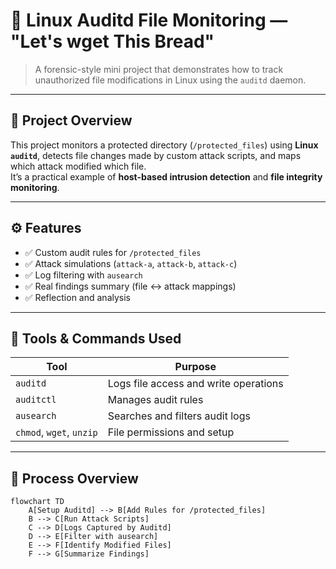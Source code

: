 # 🧠 Linux Auditd File Monitoring — "Let's wget This Bread"

> A forensic-style mini project that demonstrates how to track unauthorized file modifications in Linux using the `auditd` daemon.

---

## 📸 Project Overview

This project monitors a protected directory (`/protected_files`) using **Linux `auditd`**, detects file changes made by custom attack scripts, and maps which attack modified which file.  
It’s a practical example of **host-based intrusion detection** and **file integrity monitoring**.

---

## ⚙️ Features
- ✅ Custom audit rules for `/protected_files`  
- ✅ Attack simulations (`attack-a`, `attack-b`, `attack-c`)  
- ✅ Log filtering with `ausearch`  
- ✅ Real findings summary (file ↔ attack mappings)  
- ✅ Reflection and analysis  

---

## 🧰 Tools & Commands Used

| Tool | Purpose |
|------|---------|
| `auditd` | Logs file access and write operations |
| `auditctl` | Manages audit rules |
| `ausearch` | Searches and filters audit logs |
| `chmod`, `wget`, `unzip` | File permissions and setup |

---

## 🧩 Process Overview

```mermaid
flowchart TD
    A[Setup Auditd] --> B[Add Rules for /protected_files]
    B --> C[Run Attack Scripts]
    C --> D[Logs Captured by Auditd]
    D --> E[Filter with ausearch]
    E --> F[Identify Modified Files]
    F --> G[Summarize Findings]
